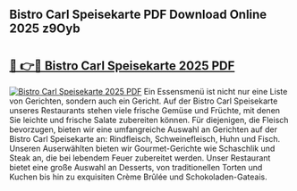 ## Bistro Carl Speisekarte PDF Download Online 2025 z9Oyb

# <h2><a href="http://gcboyl.nevu.top/?p=Bistro+Carl+Speisekarte">🔗 👉🔴 Bistro Carl Speisekarte 2025 PDF</a></h2>

[![Bistro Carl Speisekarte 2025 PDF](https://i.imgur.com/dBaPXMq.png)](http://gcboyl.nevu.top/?p=Bistro+Carl+Speisekarte)
Ein Essensmenü ist nicht nur eine Liste von Gerichten, sondern auch ein Gericht. Auf der Bistro Carl Speisekarte unseres Restaurants stehen viele frische Gemüse und Früchte, mit denen Sie leichte und frische Salate zubereiten können. Für diejenigen, die Fleisch bevorzugen, bieten wir eine umfangreiche Auswahl an Gerichten auf der Bistro Carl Speisekarte an: Rindfleisch, Schweinefleisch, Huhn und Fisch. Unseren Auserwählten bieten wir Gourmet-Gerichte wie Schaschlik und Steak an, die bei lebendem Feuer zubereitet werden. Unser Restaurant bietet eine große Auswahl an Desserts, von traditionellen Torten und Kuchen bis hin zu exquisiten Crème Brûlée und Schokoladen-Gateais.
